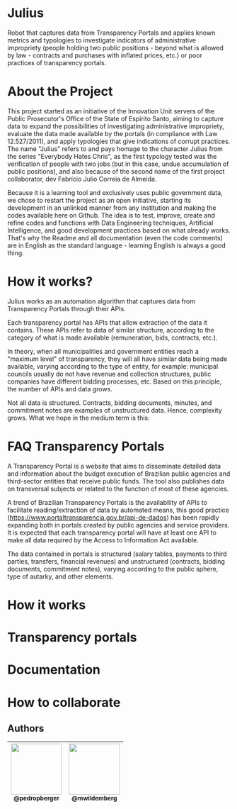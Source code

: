 # Julius

Robot that captures data from Transparency Portals and applies known metrics and typologies to investigate indicators of administrative impropriety (people holding two public positions - beyond what is allowed by law - contracts and purchases with inflated prices, etc.) or poor practices of transparency portals.

# About the Project

This project started as an initiative of the Innovation Unit servers of the Public Prosecutor's Office of the State of Espírito Santo, aiming to capture data to expand the possibilities of investigating administrative impropriety, evaluate the data made available by the portals (in compliance with Law 12.527/2011), and apply typologies that give indications of corrupt practices. The name "Julius" refers to and pays homage to the character Julius from the series "Everybody Hates Chris", as the first typology tested was the verification of people with two jobs (but in this case, undue accumulation of public positions), and also because of the second name of the first project collaborator, dev Fabrício Julio Correia de Almeida.

Because it is a learning tool and exclusively uses public government data, we chose to restart the project as an open initiative, starting its development in an unlinked manner from any institution and making the codes available here on Github. The idea is to test, improve, create and refine codes and functions with Data Engineering techniques, Artificial Intelligence, and good development practices based on what already works. That's why the Readme and all documentation (even the code comments) are in English as the standard language - learning English is always a good thing.

# How it works?

Julius works as an automation algorithm that captures data from Transparency Portals through their APIs.

Each transparency portal has APIs that allow extraction of the data it contains. These APIs refer to data of similar structure, according to the category of what is made available (remuneration, bids, contracts, etc.).

In theory, when all municipalities and government entities reach a "maximum level" of transparency, they will all have similar data being made available, varying according to the type of entity, for example: municipal councils usually do not have revenue and collection structures, public companies have different bidding processes, etc. Based on this principle, the number of APIs and data grows.

Not all data is structured. Contracts, bidding documents, minutes, and commitment notes are examples of unstructured data. Hence, complexity grows. What we hope in the medium term is this:

# FAQ Transparency Portals

A Transparency Portal is a website that aims to disseminate detailed data and information about the budget execution of Brazilian public agencies and third-sector entities that receive public funds. The tool also publishes data on transversal subjects or related to the function of most of these agencies.

A trend of Brazilian Transparency Portals is the availability of APIs to facilitate reading/extraction of data by automated means, this good practice (https://www.portaltransparencia.gov.br/api-de-dados) has been rapidly expanding both in portals created by public agencies and service providers. It is expected that each transparency portal will have at least one API to make all data required by the Access to Information Act available.

The data contained in portals is structured (salary tables, payments to third parties, transfers, financial revenues) and unstructured (contracts, bidding documents, commitment notes), varying according to the public sphere, type of autarky, and other elements.

# How it works

# Transparency portals

# Documentation

# How to collaborate

## Authors

| [<img src="https://github.com/pedropberger.png?size=115" width=115><br><sub>@pedropberger</sub>](https://github.com/pedropberger) | [<img src="https://github.com/mwildemberg.png?size=115" width=115><br><sub>@mwildemberg</sub>](https://github.com/mwildemberg) |
| :---: | :---: |

